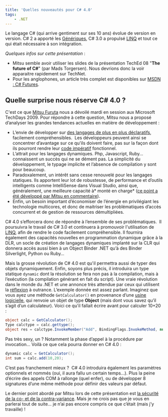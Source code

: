 ```yaml
---
title: 'Quelles nouveautés pour C# 4.0'
tags:
    - .NET
---
```


Le langage C# (qui arrive gentiment sur ses 10 ans) évolue de version en
version. C# 2 a apporté les
[Génériques](<http://msdn.microsoft.com/fr-fr/library/512aeb7t(VS.80).aspx>), C#
3.0 a propulsé [LINQ](http://msdn.microsoft.com/fr-fr/library/bb397933.aspx) et
tout ce qui était nécessaire à son intégration.

_Quelques infos sur cette présentation_ :

-   Mitsu semble avoir utiliser les slides de la présentation TechEd 08 "**The
    future of C#**" (par Mads Torgersen). Nous devrions donc la voir apparaitre
    rapidement sur TechNet.
-   Pour les anglophones, un article très complet est disponibles sur
    [MSDN : C# Futures](https://code.msdn.microsoft.com:443/csharpfuture).

## Quelle surprise nous réserve C# 4.0 ?

C'est ce que [Mitsu Furuta](http://blogs.msdn.com/b/mitsufu/) nous a dévoilé
mardi en session aux Microsoft TechDays 2009\. Pour répondre à cette question,
Mitsu nous a proposé d’analyser les grandes tendances actuelles en matière de
développement :

-   L’envie de développer sur
    [des langages de plus en plus déclaratifs](https://fr.wikipedia.org/wiki/Programmation_d%C3%A9clarative),
    facilement compréhensibles.  Les développeurs peuvent ainsi se concentrer
    d’avantage sur ce qu'ils doivent faire, pas sur la façon dont ils pourront
    rendre leur
    [code impératif](https://fr.wikipedia.org/wiki/Programmation_imp%C3%A9rative)
    fonctionnel.
-   L’attrait pour les langages dynamiques. Php, Javascript, Ruby… connaissent
    un succès qui ne se dément pas. La simplicité du développement, le typage
    implicite et l’absence de compilation y sont pour beaucoup.
-   Paradoxalement, un intérêt sans cesse renouvelé pour les langages statiques.
    Ils apportent leur lot de robustesse, de performance et d’outils
    intelligents comme IntelliSense dans Visual Studio, ainsi que, généralement,
    une meilleure capacité à* monté en charge*
    ([ce point a été développé par Mitsu en commentaire](/2009/02/quelles-nouveautes-pour-c-40/)).
-   Enfin, un besoin important d’économiser de l’énergie en privilégiant les
    technologie multicores, et donc de maitriser les problématiques d’accès
    concurrent et de gestion de ressources démultipliées.

C# 4.0 s’efforcera donc de répondre à l’ensemble de ses problématiques.  Il
poursuivra le travail de C# 3.0 et continuera à promouvoir l'utilisation de
[LINQ](http://msdn.microsoft.com/fr-fr/library/bb397933.aspx), afin de rendre le
code facilement compréhensible. Il fournira également des capacités nouvelles en
programmation dynamique grâce à la DLR, un socle de création de langages
dynamiques implanté sur la CLR qui donnera accès aussi bien à un Object Binder
.NET qu’à des Binder Silverlight, Python ou Ruby…

Mais la grosse révolution de C# 4.0 est qu'il permettra aussi de typer des
objets dynamiquement. Enfin, soyons plus précis, il introduira un type statique
`dynamic` dont la résolution se fera non pas à la compilation, mais à
l’exécution (la compilation générant en fait du script). Une vraie révolution
dans le monde du .NET et une annonce très attendue par ceux qui utilisent la
[réflexion](http://emerica.developpez.com/dotnet/reflection/introduction/csharp/)
à outrance. L’exemple donnée est assez parlant. Imaginez que vous ayez une
méthode `GetCalculator()` en provenance d’une
[usine logicielle](https://fr.wikipedia.org/wiki/Software_factory), qui renvoie
un objet de type **Object** (mais dont vous savez qu’il s’agit d’un
calculateur). Voici ce qu’il fallait écrire avant pour calculer 10+20 :

```cs
object calc = GetCalculator();
Type calctype = calc.gettype();
object res = calctype.InvokeMember("Add", BindingFlags.InvokeMethod, null, new object[] {10, 20}); int sum = convert.ToInt32(res).
```

Pas très sexy, un ? Notamment la phase d’appel à la procédure par invocation…
Voilà ce que cela pourra donner en C# 4.0 :

```cs
dynamic calc = GetCalculator();
int sum = calc.add(10,20);
```

C’est pas franchement mieux ?  C# 4.0 introduira également les paramètres
optionnels et nommés (oui, il aura fallu un certain temps…). Plus la peine
d’écrire des appels COM à rallonge (quel enfer), ou de développer 8 signatures
d’une même méthode pour définir des valeurs par défaut.

Le dernier point abordé par Mitsu lors de cette présentation est
[la sécurité de la co- et de la contra-variance](<http://msdn.microsoft.com/fr-fr/library/ms173174(VS.80).aspx>).
Mais je ne crois pas que je vous en parlerai tout de suite… je n’ai pas encore
compris ce que c’était (mais j’y travaille) !
